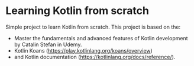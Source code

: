 # Learning Kotlin from scratch

Simple project to learn Kotlin from scratch. This project is based on the: 
- Master the fundamentals and advanced features of Kotlin development by Catalin Stefan in Udemy.
- Kotlin Koans (https://play.kotlinlang.org/koans/overview)
- and Kotlin documentation (https://kotlinlang.org/docs/reference/).

